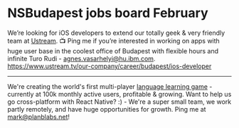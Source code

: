 # NSBudapest jobs board February

We’re looking for iOS developers to extend our totally geek & very friendly team at [Ustream](https://ustream.tv). 📺 Ping me if you’re interested in working on apps with huge user base in the coolest office of Budapest with flexible hours and infinite Turo Rudi - [agnes.vasarhelyi@hu.ibm.com](mailto:agnes.vasarhelyi@hu.ibm.com). https://www.ustream.tv/our-company/career/budapest/ios-developer

-----------

We're creating the world's first multi-player [language learning game](http://drops.app.link) - currently at 100k monthly active users, profitable & growing. Want to help us go cross-platform with React Native? :) - We're a super small team, we work partly remotely, and have huge opportunities for growth. Ping me at [mark@planblabs.net](mailto:mark@planblabs.net)!
